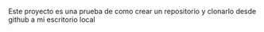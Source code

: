Este proyecto es una prueba de  como  crear un repositorio  y clonarlo desde github a  mi escritorio local 